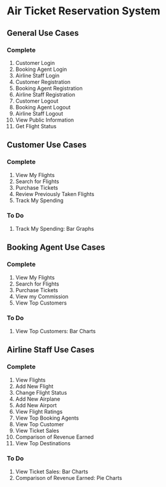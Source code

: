 # Air Ticket Reservation System

## General Use Cases

### Complete

1. Customer Login
1. Booking Agent Login
1. Airline Staff Login
1. Customer Registration
1. Booking Agent Registration
1. Airline Staff Registration
1. Customer Logout
1. Booking Agent Logout
1. Airline Staff Logout
1. View Public Information
1. Get Flight Status

## Customer Use Cases

### Complete

1. View My Flights
1. Search for Flights
1. Purchase Tickets
1. Review Previously Taken Flights
1. Track My Spending

### To Do
1. Track My Spending: Bar Graphs

## Booking Agent Use Cases

### Complete
1. View My Flights
1. Search for Flights
1. Purchase Tickets
1. View my Commission
1. View Top Customers

### To Do
1. View Top Customers: Bar Charts

## Airline Staff Use Cases

### Complete
1. View Flights
1. Add New Flight
1. Change Flight Status
1. Add New Airplane
1. Add New Airport
1. View Flight Ratings
1. View Top Booking Agents
1. View Top Customer
1. View Ticket Sales
1. Comparison of Revenue Earned
1. View Top Destinations

### To Do
1. View Ticket Sales: Bar Charts
1. Comparison of Revenue Earned: Pie Charts